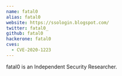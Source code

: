 ```yaml
---
name: fatal0
alias: fatal0
website: https://ssologin.blogspot.com/
twitter: fatal0_
github: fatal0
hackerone: fatal0
cves:
  - CVE-2020-1223
---
```

fatal0 is an Independent Security Researcher.
